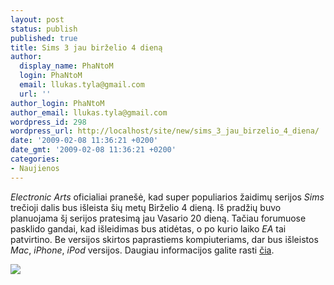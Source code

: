 ```yaml
---
layout: post
status: publish
published: true
title: Sims 3 jau birželio 4 dieną
author:
  display_name: PhaNtoM
  login: PhaNtoM
  email: llukas.tyla@gmail.com
  url: ''
author_login: PhaNtoM
author_email: llukas.tyla@gmail.com
wordpress_id: 298
wordpress_url: http://localhost/site/new/sims_3_jau_birzelio_4_diena/
date: '2009-02-08 11:36:21 +0200'
date_gmt: '2009-02-08 11:36:21 +0200'
categories:
- Naujienos
---
```

<p><i>Electronic Arts</i> oficialiai pranešė, kad super populiarios žaidimų serijos <i>Sims</i> trečioji dalis bus išleista šių metų Birželio 4 dieną. Iš pradžių buvo planuojama šį serijos pratesimą jau Vasario 20 dieną. Tačiau forumuose pasklido gandai, kad išleidimas bus atidėtas, o po kurio laiko <i>EA</i> tai patvirtino. Be versijos skirtos paprastiems kompiuteriams, dar bus išleistos <i>Mac</i>, <i>iPhone</i>, <i>iPod</i> versijos. Daugiau informacijos galite rasti <a class="ns" href="http://www.electronic-arts.de/news/37511/41/">čia</a>.</p>
<p><img src="http://farm4.static.flickr.com/3086/2557921844_466c0277fb.jpg" /></p>
